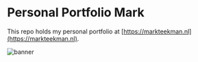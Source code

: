 # Personal Portfolio Mark

This repo holds my personal portfolio at [https://markteekman.nl](https://markteekman.nl).

![banner](https://user-images.githubusercontent.com/3909046/214525660-5cebc850-2987-4dae-af7d-abc0e06c8b13.jpeg)
